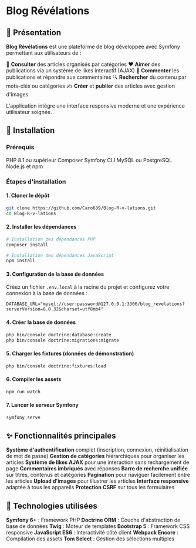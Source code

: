 # Blog Révélations

## 📖 Présentation

**Blog Révélations** est une plateforme de blog développée avec Symfony permettant aux utilisateurs de :

📰 **Consulter** des articles organisés par catégories
❤️ **Aimer** des publications via un système de likes interactif (AJAX)
💬 **Commenter** les publications et répondre aux commentaires
🔍 **Rechercher** du contenu par mots-clés ou catégories
✍️ **Créer** et **publier** des articles avec gestion d'images

L'application intègre une interface responsive moderne et une expérience utilisateur soignée.

## 🚀 Installation

### Prérequis

PHP 8.1 ou supérieur
Composer
Symfony CLI
MySQL ou PostgreSQL
Node.js et npm

### Étapes d'installation

#### 1. Cloner le dépôt

```bash
git clone https://github.com/Caro639/Blog-R-v-lations.git
cd Blog-R-v-lations
```

#### 2. Installer les dépendances

```bash
# Installation des dépendances PHP
composer install

# Installation des dépendances JavaScript
npm install
```

#### 3. Configuration de la base de données

Créez un fichier `.env.local` à la racine du projet et configurez votre connexion à la base de données :

```env
DATABASE_URL="mysql://user:password@127.0.0.1:3306/blog_revelations?serverVersion=8.0.32&charset=utf8mb4"
```

#### 4. Créer la base de données

```bash
php bin/console doctrine:database:create
php bin/console doctrine:migrations:migrate
```

#### 5. Charger les fixtures (données de démonstration)

```bash
php bin/console doctrine:fixtures:load
```

#### 6. Compiler les assets

```bash
npm run watch
```

#### 7. Lancer le serveur Symfony

```bash
symfony serve
```

## ✨ Fonctionnalités principales

**Système d'authentification** complet (inscription, connexion, réinitialisation de mot de passe)
**Gestion de catégories** hiérarchiques pour organiser les articles
**Système de likes AJAX** pour une interaction sans rechargement de page
**Commentaires imbriqués** avec réponses
**Barre de recherche unifiée** sur titres, contenus et catégories
**Pagination** pour naviguer facilement entre les articles
**Upload d'images** pour illustrer les articles
**Interface responsive** adaptée à tous les appareils
**Protection CSRF** sur tous les formulaires

## 🧰 Technologies utilisées

**Symfony 6+** : Framework PHP
**Doctrine ORM** : Couche d'abstraction de base de données
**Twig** : Moteur de templates
**Bootstrap 5** : Framework CSS responsive
**JavaScript ES6** : Interactivité côté client
**Webpack Encore** : Compilation des assets
**Tom Select** : Gestion des sélections multiples
